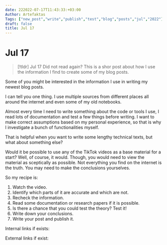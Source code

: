 ```yaml
---
date: 222022-07-17T11:43:33:+03:00
Author: Artefaktas
Tags: ["new_post","write","publish","test","blog","posts","jul","2022"]
draft: false
title: Jul 17
---
```


# Jul 17

> [!tldr] Jul 17
> Did not read again? This is a shor post about how I use the information I find to create some of my blog posts.  


Some of you might be interested in the information I use in writing my newest blog posts. 

  

I can tell you one thing. I use multiple sources from different places all around the internet and even some of my old notebooks.

  

Almost every time I need to write something about the code or tools I use, I read lots of documentation and test a few things before writing. I want to make correct assumptions based on my personal experience, so that is why I investigate a bunch of functionalities myself. 

  

That is helpful when you want to write some lengthy technical texts, but what about something else?

  

Would it be possible to use any of the TikTok videos as a base material for a start? Well, of course, it would. Though, you would need to view the material as sceptically as possible. Not everything you find on the internet is the truth. You may need to make the conclusions yourselves. 

  

So my recipe is:

  

1.  Watch the video.
2.  Identify which parts of it are accurate and which are not.
3.  Recheck the information.
4.  Read some documentation or research papers if it is possible.
5.  Is there a chance that you could test the theory? Test it!
6.  Write down your conclusions.
7.  Write your post and publish it.


Internal links if exists: 

External links if exist:
